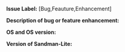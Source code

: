 **Issue Label:** [Bug,Feauture,Enhancement]


**Description of bug or feature enhancement:**




**OS and OS version:**




**Version of Sandman-Lite:**
